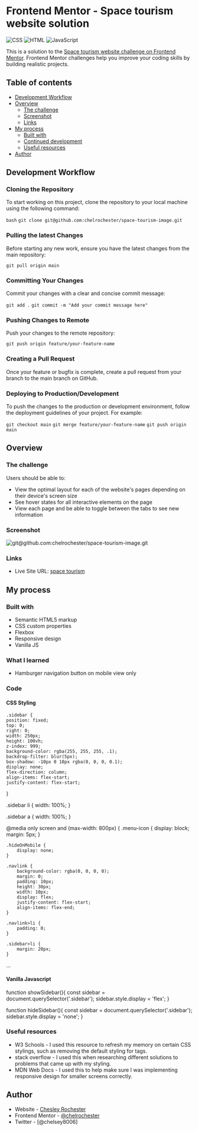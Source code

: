 # Frontend Mentor - Space tourism website solution
![CSS](https://img.shields.io/badge/CSS-3-blue)
![HTML](https://img.shields.io/badge/HTML-5-orange)
![JavaScript](https://img.shields.io/badge/JavaScript-ES6-yellow)

This is a solution to the [Space tourism website challenge on Frontend Mentor](https://www.frontendmentor.io/challenges/space-tourism-multipage-website-gRWj1URZ3). Frontend Mentor challenges help you improve your coding skills by building realistic projects. 

## Table of contents

- [Development Workflow](#development-workflow)
- [Overview](#overview)
  - [The challenge](#the-challenge)
  - [Screenshot](#screenshot)
  - [Links](#links)
- [My process](#my-process)
  - [Built with](#built-with)
  - [Continued development](#continued-development)
  - [Useful resources](#useful-resources)
- [Author](#author)

## Development Workflow

### Cloning the Repository
To start working on this project, clone the repository to your local machine using the following command:

```bash```
```git clone git@github.com:chelrochester/space-tourism-image.git```

### Pulling the latest Changes
Before starting any new work, ensure you have the latest changes from the main repository:

```git pull origin main```

### Committing Your Changes
Commit your changes with a clear and concise commit message:

```git add .```
```git commit -m "Add your commit message here"```

### Pushing Changes to Remote
Push your changes to the remote repository:

```git push origin feature/your-feature-name```

### Creating a Pull Request
Once your feature or bugfix is complete, create a pull request from your branch to the main branch on GitHub.

### Deploying to Production/Development
To push the changes to the production or development environment, follow the deployment guidelines of your project. For example:

```git checkout main```
```git merge feature/your-feature-name```
```git push origin main```


## Overview

### The challenge

Users should be able to:

- View the optimal layout for each of the website's pages depending on their device's screen size
- See hover states for all interactive elements on the page
- View each page and be able to toggle between the tabs to see new information

### Screenshot

![git@github.com:chelrochester/space-tourism-image.git](https://github.com/chelrochester/space-tourism-image/blob/main/space-tourism-homepage.png?raw=true)

### Links

- Live Site URL: [space tourism](https://spacetourism-chelrochester.netlify.app/)

## My process

### Built with

- Semantic HTML5 markup
- CSS custom properties
- Flexbox
- Responsive design
- Vanilla JS

  

### What I learned

- Hamburger navigation button on mobile view only

### Code

#### CSS Styling

    .sidebar {
    position: fixed;
    top: 0;
    right: 0;
    width: 250px;
    height: 100vh;
    z-index: 999;
    background-color: rgba(255, 255, 255, .1);  
    backdrop-filter: blur(5px);
    box-shadow: -10px 0 10px rgba(0, 0, 0, 0.1);
    display: none;
    flex-direction: column;
    align-items: flex-start;
    justify-content: flex-start;
}

.sidebar li {
    width: 100%;
}

.sidebar a {
    width: 100%;
}

@media only screen and (max-width: 800px) {
    .menu-icon {
        display: block;
        margin: 5px;
    }

    .hideOnMobile {
        display: none;
    }

    .navlink {
        background-color: rgba(0, 0, 0, 0);
        margin: 0;
        padding: 10px;
        height: 30px;
        width: 10px;
        display: flex;
        justify-content: flex-start;
        align-items: flex-end;
    }

    .navlink>li {
        padding: 0;
    }

    .sidebar>li {
        margin: 20px;
    }

...

#### Vanilla Javascript 

  function showSidebar(){
            const sidebar = document.querySelector('.sidebar');
            sidebar.style.display = 'flex';
        }

  function hideSidebar(){
            const sidebar = document.querySelector('.sidebar');
            sidebar.style.display = 'none';
        }

### Useful resources

- W3 Schools - I used this resource to refresh my memory on certain CSS stylings, such as removing the default styling for <a> tags.
- stack overflow - I used this when researching different solutions to problems that came up with my styling.
- MDN Web Docs - I used this to help make sure I was implementing responsive design for smaller screens correctly.

## Author

- Website - [Chesley Rochester](https://www.chelrochester.com)
- Frontend Mentor - [@chelrochester](https://www.frontendmentor.io/profile/yourusername)
- Twitter - [@chelsey8006]

